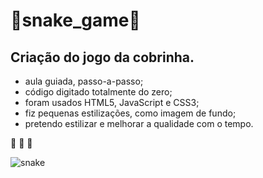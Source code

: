 # 🐍snake_game🐍

## Criação do jogo da cobrinha.

* aula guiada, passo-a-passo; 
* código digitado totalmente do zero;
* foram usados HTML5, JavaScript e CSS3;
* fiz pequenas estilizações, como imagem de fundo;
* pretendo estilizar e melhorar a qualidade com o tempo.

🐺 🐺 🐺

![snake](https://user-images.githubusercontent.com/82122343/118562437-0f297880-b743-11eb-9881-d7a4fc1bbd60.png)
